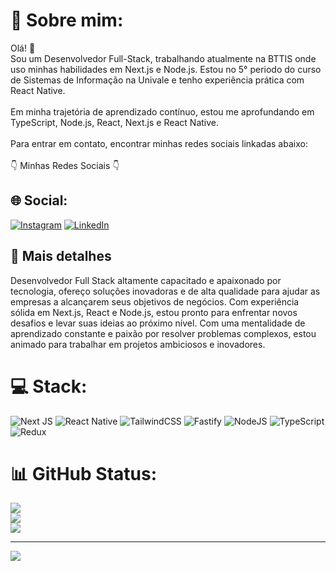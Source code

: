 # 💫 Sobre mim:
Olá! 👋<br>Sou um Desenvolvedor Full-Stack, trabalhando atualmente na BTTIS onde uso minhas habilidades em Next.js e Node.js. Estou no 5° periodo do curso de Sistemas de Informação na Univale e tenho experiência prática com React Native.<br><br>Em minha trajetória de aprendizado contínuo, estou me aprofundando em TypeScript, Node.js, React, Next.js e React Native.<br><br>Para entrar em contato, encontrar minhas redes sociais linkadas abaixo:<br><br>👇 Minhas Redes Sociais 👇

## 🌐 Social:
[![Instagram](https://img.shields.io/badge/Instagram-%23E4405F.svg?logo=Instagram&logoColor=white)](https://instagram.com/filipev.silva) [![LinkedIn](https://img.shields.io/badge/LinkedIn-%230077B5.svg?logo=linkedin&logoColor=white)](https://linkedin.com/in/filipe-vieira-03199720b) 

## 🚀 Mais detalhes
Desenvolvedor Full Stack altamente capacitado e apaixonado por tecnologia, ofereço soluções inovadoras e de alta qualidade para ajudar as empresas a alcançarem seus objetivos de negócios. Com experiência sólida em Next.js, React e Node.js, estou pronto para enfrentar novos desafios e levar suas ideias ao próximo nível. Com uma mentalidade de aprendizado constante e paixão por resolver problemas complexos, estou animado para trabalhar em projetos ambiciosos e inovadores.

# 💻 Stack:
![Next JS](https://img.shields.io/badge/Next-black?style=for-the-badge&logo=next.js&logoColor=white) ![React Native](https://img.shields.io/badge/react_native-%2320232a.svg?style=for-the-badge&logo=react&logoColor=%2361DAFB) ![TailwindCSS](https://img.shields.io/badge/tailwindcss-%2338B2AC.svg?style=for-the-badge&logo=tailwind-css&logoColor=white) ![Fastify](https://img.shields.io/badge/fastify-%23000000.svg?style=for-the-badge&logo=fastify&logoColor=white) ![NodeJS](https://img.shields.io/badge/node.js-6DA55F?style=for-the-badge&logo=node.js&logoColor=white) ![TypeScript](https://img.shields.io/badge/typescript-%23007ACC.svg?style=for-the-badge&logo=typescript&logoColor=white) ![Redux](https://img.shields.io/badge/redux-%23593d88.svg?style=for-the-badge&logo=redux&logoColor=white)
# 📊 GitHub Status:
![](https://github-readme-stats.vercel.app/api?username=Lippones&theme=tokyonight&hide_border=false&include_all_commits=false&count_private=true)<br/>
![](https://github-readme-streak-stats.herokuapp.com/?user=Lippones&theme=tokyonight&hide_border=false)<br/>
![](https://github-readme-stats.vercel.app/api/top-langs/?username=Lippones&theme=tokyonight&hide_border=false&include_all_commits=false&count_private=true&layout=compact)

---
[![](https://visitcount.itsvg.in/api?id=Lippones&icon=0&color=0)](https://visitcount.itsvg.in)
